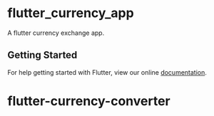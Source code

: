 # flutter_currency_app

A flutter currency exchange app.

## Getting Started

For help getting started with Flutter, view our online
[documentation](https://flutter.io/).
# flutter-currency-converter
